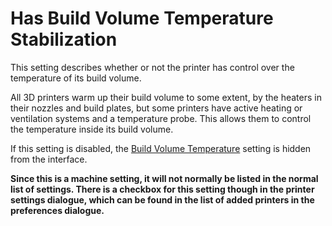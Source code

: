 Has Build Volume Temperature Stabilization
====
This setting describes whether or not the printer has control over the temperature of its build volume. 

All 3D printers warm up their build volume to some extent, by the heaters in their nozzles and build plates, but some printers have active heating or ventilation systems and a temperature probe. This allows them to control the temperature inside its build volume.

If this setting is disabled, the [Build Volume Temperature](build_volume_temperature.md) setting is hidden from the interface. 

**Since this is a machine setting, it will not normally be listed in the normal list of settings. There is a checkbox for this setting though in the printer settings dialogue, which can be found in the list of added printers in the preferences dialogue.**
